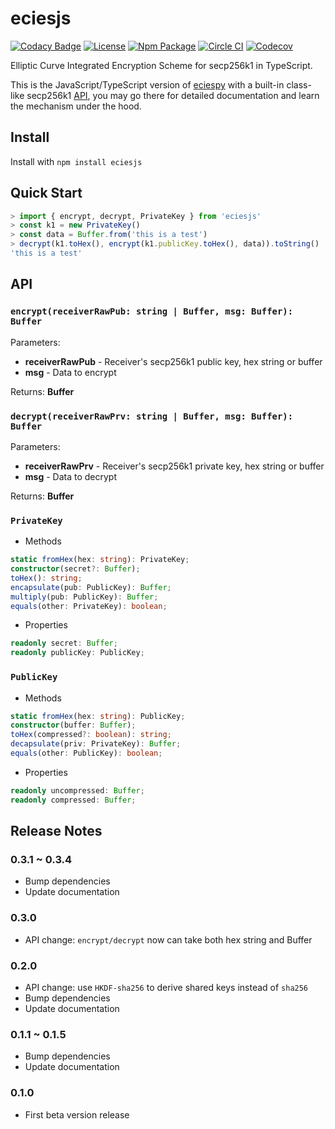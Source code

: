 # eciesjs

[![Codacy Badge](https://api.codacy.com/project/badge/Grade/47784cde956642b1b9e8e33cb8551674)](https://app.codacy.com/app/ecies/js)
[![License](https://img.shields.io/github/license/ecies/js.svg)](https://github.com/ecies/js)
[![Npm Package](https://img.shields.io/npm/v/eciesjs.svg)](https://www.npmjs.com/package/eciesjs)
[![Circle CI](https://img.shields.io/circleci/project/ecies/js/master.svg)](https://circleci.com/gh/ecies/js)
[![Codecov](https://img.shields.io/codecov/c/github/ecies/js.svg)](https://codecov.io/gh/ecies/js)

Elliptic Curve Integrated Encryption Scheme for secp256k1 in TypeScript.

This is the JavaScript/TypeScript version of [eciespy](https://github.com/ecies/py) with a built-in class-like secp256k1 [API](#privatekey), you may go there for detailed documentation and learn the mechanism under the hood.

## Install

Install with `npm install eciesjs`

## Quick Start

```typescript
> import { encrypt, decrypt, PrivateKey } from 'eciesjs'
> const k1 = new PrivateKey()
> const data = Buffer.from('this is a test')
> decrypt(k1.toHex(), encrypt(k1.publicKey.toHex(), data)).toString()
'this is a test'
```

## API

### `encrypt(receiverRawPub: string | Buffer, msg: Buffer): Buffer`

Parameters:

-   **receiverRawPub** - Receiver's secp256k1 public key, hex string or buffer
-   **msg** - Data to encrypt

Returns:  **Buffer**

### `decrypt(receiverRawPrv: string | Buffer, msg: Buffer): Buffer`

Parameters:

-   **receiverRawPrv** - Receiver's secp256k1 private key, hex string or buffer
-   **msg** - Data to decrypt

Returns:  **Buffer**

### `PrivateKey`

-   Methods

```typescript
static fromHex(hex: string): PrivateKey;
constructor(secret?: Buffer);
toHex(): string;
encapsulate(pub: PublicKey): Buffer;
multiply(pub: PublicKey): Buffer;
equals(other: PrivateKey): boolean;
```

-   Properties

```typescript
readonly secret: Buffer;
readonly publicKey: PublicKey;
```

### `PublicKey`

-   Methods

```typescript
static fromHex(hex: string): PublicKey;
constructor(buffer: Buffer);
toHex(compressed?: boolean): string;
decapsulate(priv: PrivateKey): Buffer;
equals(other: PublicKey): boolean;
```

-   Properties

```typescript
readonly uncompressed: Buffer;
readonly compressed: Buffer;
```

## Release Notes

### 0.3.1 ~ 0.3.4

-   Bump dependencies
-   Update documentation

### 0.3.0

-   API change: `encrypt/decrypt` now can take both hex string and Buffer

### 0.2.0

-   API change: use `HKDF-sha256` to derive shared keys instead of `sha256`
-   Bump dependencies
-   Update documentation

### 0.1.1 ~ 0.1.5

-   Bump dependencies
-   Update documentation

### 0.1.0

-   First beta version release
